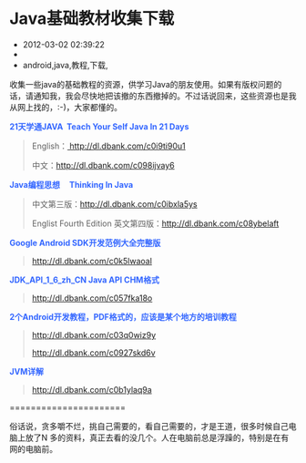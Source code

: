 # Java基础教材收集下载
- 2012-03-02 02:39:22
- 
- android,java,教程,下载,

收集一些java的基础教程的资源，供学习Java的朋友使用。如果有版权问题的话，请通知我，我会尽快地把该撤的东西撤掉的。不过话说回来，这些资源也是我从网上找的，:-)，大家都懂的。

<strong><span style="color: #3366ff;">21天学通JAVA  Teach Your Self Java In 21 Days</span></strong>
<blockquote>English：<a title="21天学通JAVA 英文" href="http://dl.dbank.com/c0i9ti90u1" target="_blank"> http://dl.dbank.com/c0i9ti90u1</a>

中文：<a title="21天学通JAVA 中文" href="http://dl.dbank.com/c098ijvay6" target="_blank">http://dl.dbank.com/c098ijvay6</a></blockquote>
<span style="color: #3366ff;"><strong>Java编程思想     Thinking In Java</strong></span>
<blockquote>中文第三版：<a href="http://dl.dbank.com/c0ibxla5ys" target="_blank">http://dl.dbank.com/c0ibxla5ys</a>

Englist Fourth Edition 英文第四版：<a href="http://dl.dbank.com/c08ybelaft" target="_blank">http://dl.dbank.com/c08ybelaft</a></blockquote>
<span style="color: #3366ff;"><strong>Google Android SDK开发范例大全完整版</strong></span>
<blockquote><a title="Google Android SDK开发范例大全完整版" href="http://dl.dbank.com/c0k5lwaoal" target="_blank">http://dl.dbank.com/c0k5lwaoal</a></blockquote>
<span style="color: #3366ff;"><strong>JDK_API_1_6_zh_CN Java API CHM格式</strong></span>
<blockquote><a title="JDK_API_1_6_zh_CN" href="http://dl.dbank.com/c057fka18o" target="_blank">http://dl.dbank.com/c057fka18o</a></blockquote>
<span style="color: #3366ff;"><strong>2个Android开发教程，PDF格式的，应该是某个地方的培训教程</strong></span>
<blockquote><a href="http://dl.dbank.com/c03q0wiz9y" target="_blank">http://dl.dbank.com/c03q0wiz9y</a>

<a href="http://dl.dbank.com/c0927skd6v" target="_blank">http://dl.dbank.com/c0927skd6v</a></blockquote>
<span style="color: #3366ff;"><strong>JVM详解</strong></span>
<blockquote><a href="http://dl.dbank.com/c0b1ylaq9a" target="_blank">http://dl.dbank.com/c0b1ylaq9a</a></blockquote>
======================

俗话说，贪多嚼不烂，挑自己需要的，看自己需要的，才是王道，很多时候自己电脑上放了N 多的资料，真正去看的没几个。人在电脑前总是浮躁的，特别是在有网的电脑前。